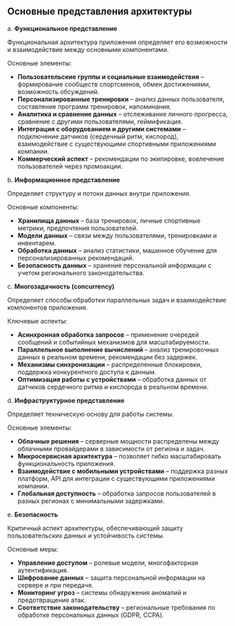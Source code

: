## Основные представления архитектуры

a. **Функциональное представление**

Функциональная архитектура приложения определяет его возможности и взаимодействие между основными компонентами.  

Основные элементы:
- **Пользовательские группы и социальные взаимодействия** – формирование сообществ спортсменов, обмен достижениями, возможность обсуждений.
- **Персонализированные тренировки** – анализ данных пользователя, составление программ тренировок, напоминания.
- **Аналитика и сравнение данных** – отслеживание личного прогресса, сравнение с другими пользователями, геймификация.
- **Интеграция с оборудованием и другими системами** – подключение датчиков (сердечный ритм, кислород), взаимодействие с существующими спортивными приложениями компании.
- **Коммерческий аспект** – рекомендации по экипировке, вовлечение пользователей через промоакции.

b. **Информационное представление**

Определяет структуру и потоки данных внутри приложения.  

Основные компоненты:
- **Хранилища данных** – база тренировок, личные спортивные метрики, предпочтения пользователей.
- **Модели данных** – связи между пользователями, тренировками и инвентарем.
- **Обработка данных** – анализ статистики, машинное обучение для персонализированных рекомендаций.
- **Безопасность данных** – хранение персональной информации с учетом регионального законодательства.

c. **Многозадачность (concurrency)**

Определяет способы обработки параллельных задач и взаимодействие компонентов приложения.  

Ключевые аспекты:
- **Асинхронная обработка запросов** – применение очередей сообщений и событийных механизмов для масштабируемости.
- **Параллельное выполнение вычислений** – анализ тренировочных данных в реальном времени, рекомендации без задержек.
- **Механизмы синхронизации** – распределенные блокировки, поддержка конкурентного доступа к данным.
- **Оптимизация работы с устройствами** – обработка данных от датчиков сердечного ритма и кислорода в реальном времени.

d. **Инфраструктурное представление**

Определяет техническую основу для работы системы.  

Основные элементы:
- **Облачные решения** – серверные мощности распределены между облачными провайдерами в зависимости от региона и задач.
- **Микросервисная архитектура** – позволяет гибко масштабировать функциональность приложения.
- **Взаимодействие с мобильными устройствами** – поддержка разных платформ, API для интеграции с существующими приложениями компании.
- **Глобальная доступность** – обработка запросов пользователей в разных регионах с минимальными задержками.

e. **Безопасность**

Критичный аспект архитектуры, обеспечивающий защиту пользовательских данных и устойчивость системы.  

Основные меры:
- **Управление доступом** – ролевые модели, многофакторная аутентификация.
- **Шифрование данных** – защита персональной информации на сервере и при передаче.
- **Мониторинг угроз** – системы обнаружения аномалий и предотвращение атак.
- **Соответствие законодательству** – региональные требования по обработке персональных данных (GDPR, CCPA).
